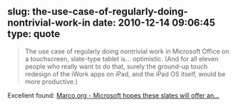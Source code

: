 slug: the-use-case-of-regularly-doing-nontrivial-work-in
date: 2010-12-14 09:06:45
type: quote
---

> The use case of regularly doing nontrivial work in Microsoft Office on a touchscreen, slate-type tablet is… optimistic. (And for all eleven people who really want to do that, surely the ground-up touch redesign of the iWork apps on iPad, and the iPad OS itself, would be more productive.)

Excellent found: [Marco.org - Microsoft hopes these slates will offer an…](http://www.marco.org/2310399432)
